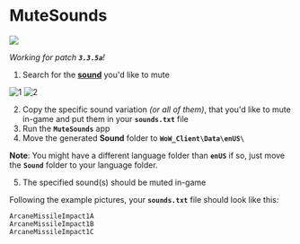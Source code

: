 # MuteSounds
[<img src="https://img.shields.io/github/downloads/mattibalize-lab/MuteSounds/1.1/total">](https://github.com/mattibalize-lab/MuteSounds/releases/1.1)

_Working for patch **`3.3.5a`**!_

1. Search for the [**sound**](https://www.wowhead.com/wotlk/sounds/) you'd like to mute

![1](https://github.com/mattibalize-lab/MuteSounds/assets/38044816/481a4fee-04dc-44c0-908a-54c71b3735b9)
![2](https://github.com/mattibalize-lab/MuteSounds/assets/38044816/b37f65da-f53d-4717-afe4-ba7726ee1e82)

2. Copy the specific sound variation _(or all of them)_, that you'd like to mute in-game and put them in your **`sounds.txt`** file
3. Run the **`MuteSounds`** app
4. Move the generated **Sound** folder to **`WoW_Client\Data\enUS\`**
   
**Note**: You might have a different language folder than **`enUS`**
if so, just move the **`Sound`** folder to your language folder.
  
5. The specified sound(s) should be muted in-game

Following the example pictures, your **`sounds.txt`** file should look like this:
```
ArcaneMissileImpact1A
ArcaneMissileImpact1B
ArcaneMissileImpact1C
```
